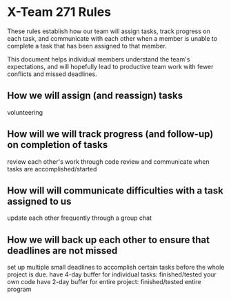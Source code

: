 # X-Team 271 Rules

These rules establish how our team will assign tasks,
track progress on each task, and communicate with each other 
when a member is unable to complete a task that has been assigned to that member.

This document helps individual members understand the team's expectations,
and will hopefully lead to productive team work with fewer conflicts
and missed deadlines.

## How we will assign (and reassign) tasks

volunteering

## How will we will track progress (and follow-up) on completion of tasks

review each other's work through code review and communicate when tasks are accomplished/started

## How will will communicate difficulties with a task assigned to us
update each other frequently through a group chat 

## How we will back up each other to ensure that deadlines are not missed
set up multiple small deadlines to accomplish certain tasks before the whole project is due. 
have 4-day buffer for individual tasks: finished/tested your own code
have 2-day buffer for entire project: finished/tested entire program





